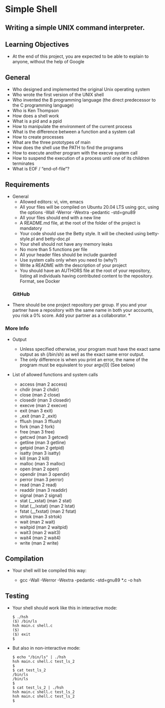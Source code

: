 # Simple Shell
## Writing a simple UNIX command interpreter.

## Learning Objectives
* At the end of this project, you are expected to be able to explain to anyone, without the help of Google

## General
* Who designed and implemented the original Unix operating system
* Who wrote the first version of the UNIX shell
* Who invented the B programming language (the direct predecessor to the C programming language)
* Who is Ken Thompson
* How does a shell work
* What is a pid and a ppid
* How to manipulate the environment of the current process
* What is the difference between a function and a system call
* How to create processes
* What are the three prototypes of main
* How does the shell use the PATH to find the programs
* How to execute another program with the execve system call
* How to suspend the execution of a process until one of its children terminates
* What is EOF / “end-of-file”?
## Requirements
* General
    * Allowed editors: vi, vim, emacs
    * All your files will be compiled on Ubuntu 20.04 LTS using gcc, using the options -Wall -Werror -Wextra -pedantic -std=gnu89
    * All your files should end with a new line
    * A README.md file, at the root of the folder of the project is mandatory
    * Your code should use the Betty style. It will be checked using betty-style.pl and betty-doc.pl
    * Your shell should not have any memory leaks
    * No more than 5 functions per file
    * All your header files should be include guarded
    * Use system calls only when you need to (why?)
    * Write a README with the description of your project
    * You should have an AUTHORS file at the root of your repository, listing all individuals having contributed content to the repository. Format, see Docker
   ### GitHub
* There should be one project repository per group. If you and your partner have a repository with the same name in both your accounts, you risk a 0% score. Add your partner as a collaborator. *

### More Info
* Output
    * Unless specified otherwise, your program must have the exact same output as sh (/bin/sh) as well as the exact same error output.
    * The only difference is when you print an error, the name of the program must be equivalent to your argv[0] (See below)

* List of allowed functions and system calls
    * access (man 2 access)
    * chdir (man 2 chdir)
    * close (man 2 close)
    * closedir (man 3 closedir)
    * execve (man 2 execve)
    * exit (man 3 exit)
    * _exit (man 2 _exit)
    * fflush (man 3 fflush)
    * fork (man 2 fork)
    * free (man 3 free)
    * getcwd (man 3 getcwd)
    * getline (man 3 getline)
    * getpid (man 2 getpid)
    * isatty (man 3 isatty)
    * kill (man 2 kill)
    * malloc (man 3 malloc)
    * open (man 2 open)
    * opendir (man 3 opendir)
    * perror (man 3 perror)
    * read (man 2 read)
    * readdir (man 3 readdir)
    * signal (man 2 signal)
    * stat (__xstat) (man 2 stat)
    * lstat (__lxstat) (man 2 lstat)
    * fstat (__fxstat) (man 2 fstat)
    * strtok (man 3 strtok)
    * wait (man 2 wait)
    * waitpid (man 2 waitpid)
    * wait3 (man 2 wait3)
    * wait4 (man 2 wait4)
    * write (man 2 write)
## Compilation
* Your shell will be compiled this way:

   * gcc -Wall -Werror -Wextra -pedantic -std=gnu89 *.c -o hsh
## Testing
* Your shell should work like this in interactive mode:

      $ ./hsh
      ($) /bin/ls
      hsh main.c shell.c
      ($)
      ($) exit
      $
      
* But also in non-interactive mode:

      $ echo "/bin/ls" | ./hsh
      hsh main.c shell.c test_ls_2
      $
      $ cat test_ls_2
      /bin/ls
      /bin/ls
      $
      $ cat test_ls_2 | ./hsh
      hsh main.c shell.c test_ls_2
      hsh main.c shell.c test_ls_2
      $
